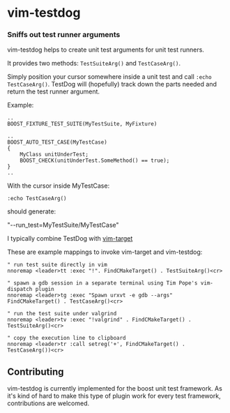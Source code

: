 vim-testdog
=============
### Sniffs out test runner arguments ###

vim-testdog helps to create unit test arguments for unit test runners.

It provides two methods: `TestSuiteArg()` and `TestCaseArg()`.

Simply position your cursor somewhere inside a unit test and call
`:echo TestCaseArg()`. TestDog will (hopefully) track down the parts needed and
return the test runner argument.

Example:
```
..
BOOST_FIXTURE_TEST_SUITE(MyTestSuite, MyFixture)

..
BOOST_AUTO_TEST_CASE(MyTestCase)
{
	MyClass unitUnderTest;
	BOOST_CHECK(unitUnderTest.SomeMethod() == true);
}
..
```
With the cursor inside MyTestCase:
```
:echo TestCaseArg()
```
should generate:

"--run_test=MyTestSuite/MyTestCase"

I typically combine TestDog with [vim-target](https://github.com/raspine/vim-target) 

These are example mappings to invoke vim-target and vim-testdog:
```
" run test suite directly in vim
nnoremap <leader>tt :exec "!". FindCMakeTarget() . TestSuiteArg()<cr>

" spawn a gdb session in a separate terminal using Tim Pope's vim-dispatch plugin
nnoremap <leader>tg :exec "Spawn urxvt -e gdb --args" FindCMakeTarget() . TestCaseArg()<cr>

" run the test suite under valgrind
nnoremap <leader>tv :exec "!valgrind" . FindCMakeTarget() . TestSuiteArg()<cr>

" copy the execution line to clipboard
nnoremap <leader>tr :call setreg('+', FindCMakeTarget() . TestCaseArg())<cr>
```

## Contributing
vim-testdog is currently implemented for the boost unit test framework. As it's
kind of hard to make this type of plugin work for every test framework,
contributions are welcomed.

